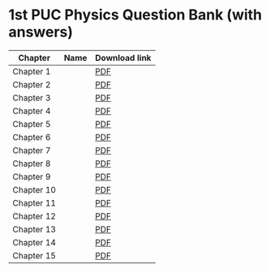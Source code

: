 
# 1st PUC Physics Question Bank (with answers)

|Chapter|Name |Download link|
|-|-|-|
|Chapter 1| | [PDF](https://github.com/KaveriBridge/PUCExams/raw/main/1stPUC/Physics/QuestionBank/33_ch1.pdf)|
|Chapter 2| | [PDF](https://github.com/KaveriBridge/PUCExams/raw/main/1stPUC/Physics/QuestionBank/33_ch2.pdf)|
|Chapter 3| | [PDF](https://github.com/KaveriBridge/PUCExams/raw/main/1stPUC/Physics/QuestionBank/33_ch3.pdf)|
|Chapter 4| | [PDF](https://github.com/KaveriBridge/PUCExams/raw/main/1stPUC/Physics/QuestionBank/33_ch4.pdf)|
|Chapter 5| | [PDF](https://github.com/KaveriBridge/PUCExams/raw/main/1stPUC/Physics/QuestionBank/33_ch5.pdf)|
|Chapter 6| | [PDF](https://github.com/KaveriBridge/PUCExams/raw/main/1stPUC/Physics/QuestionBank/33_ch6.pdf)|
|Chapter 7| | [PDF](https://github.com/KaveriBridge/PUCExams/raw/main/1stPUC/Physics/QuestionBank/33_ch7.pdf)|
|Chapter 8| | [PDF](https://github.com/KaveriBridge/PUCExams/raw/main/1stPUC/Physics/QuestionBank/33_ch8.pdf)|
|Chapter 9| | [PDF](https://github.com/KaveriBridge/PUCExams/raw/main/1stPUC/Physics/QuestionBank/33_ch9.pdf)|
|Chapter 10| | [PDF](https://github.com/KaveriBridge/PUCExams/raw/main/1stPUC/Physics/QuestionBank/33_ch10.pdf)|
|Chapter 11| | [PDF](https://github.com/KaveriBridge/PUCExams/raw/main/1stPUC/Physics/QuestionBank/33_ch11.pdf)|
|Chapter 12| | [PDF](https://github.com/KaveriBridge/PUCExams/raw/main/1stPUC/Physics/QuestionBank/33_ch12.pdf)|
|Chapter 13| | [PDF](https://github.com/KaveriBridge/PUCExams/raw/main/1stPUC/Physics/QuestionBank/33_ch13.pdf)|
|Chapter 14| | [PDF](https://github.com/KaveriBridge/PUCExams/raw/main/1stPUC/Physics/QuestionBank/33_ch14.pdf)|
|Chapter 15| | [PDF](https://github.com/KaveriBridge/PUCExams/raw/main/1stPUC/Physics/QuestionBank/33_ch15.pdf)|

